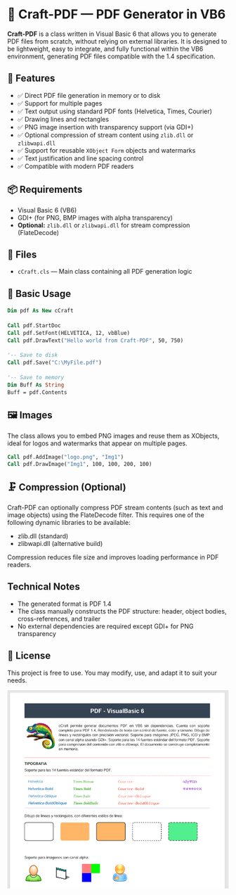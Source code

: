 # 📄 Craft-PDF — PDF Generator in VB6

**Craft-PDF** is a class written in Visual Basic 6 that allows you to generate PDF files from scratch, without relying on external libraries. It is designed to be lightweight, easy to integrate, and fully functional within the VB6 environment, generating PDF files compatible with the 1.4 specification.


## 🚀 Features

- ✅ Direct PDF file generation in memory or to disk
- ✅ Support for multiple pages
- ✅ Text output using standard PDF fonts (Helvetica, Times, Courier)
- ✅ Drawing lines and rectangles
- ✅ PNG image insertion with transparency support (via GDI+)
- ✅ Optional compression of stream content using `zlib.dll` or `zlibwapi.dll`
- ✅ Support for reusable `XObject Form` objects and watermarks
- ✅ Text justification and line spacing control
- ✅ Compatible with modern PDF readers

## 📦 Requirements

- Visual Basic 6 (VB6)
- GDI+ (for PNG, BMP images with alpha transparency)
- **Optional:** `zlib.dll` or `zlibwapi.dll` for stream compression (FlateDecode)

## 🧩 Files

- `cCraft.cls` — Main class containing all PDF generation logic

## 📐 Basic Usage

```vb
Dim pdf As New cCraft

Call pdf.StartDoc
Call pdf.SetFont(HELVETICA, 12, vbBlue)
Call pdf.DrawText("Hello world from Craft-PDF", 50, 750)

'-- Save to disk
Call pdf.Save("C:\MyFile.pdf")

'-- Save to memory
Dim Buff As String
Buff = pdf.Contents
```
## 🖼️ Images
The class allows you to embed PNG images and reuse them as XObjects, ideal for logos and watermarks that appear on multiple pages.

```vb
Call pdf.AddImage("logo.png", "Img1") 
Call pdf.DrawImage("Img1", 100, 100, 200, 100)
```

## 🗜️ Compression (Optional)
Craft-PDF can optionally compress PDF stream contents (such as text and image objects) using the FlateDecode filter. This requires one of the following dynamic libraries to be available:

- zlib.dll (standard)
- zlibwapi.dll (alternative build)

Compression reduces file size and improves loading performance in PDF readers.

## Technical Notes
- The generated format is PDF 1.4
- The class manually constructs the PDF structure: header, object bodies, cross-references, and trailer
- No external dependencies are required except GDI+ for PNG transparency

## 📘 License
This project is free to use. You may modify, use, and adapt it to suit your needs.

 ![ITypeComp::Bind](/res/sc_00.png)
